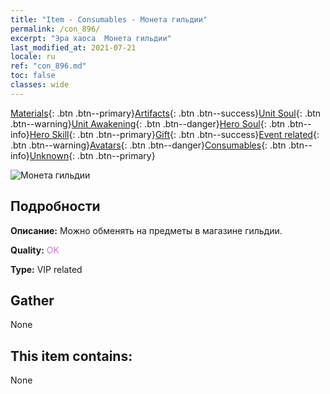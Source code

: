 ```yaml
---
title: "Item - Consumables - Монета гильдии"
permalink: /con_896/
excerpt: "Эра хаоса  Монета гильдии"
last_modified_at: 2021-07-21
locale: ru
ref: "con_896.md"
toc: false
classes: wide
---
```

 [Materials](/ItemsRU/){: .btn .btn--primary}[Artifacts](/ItemsRU/Artifacts/){: .btn .btn--success}[Unit Soul](/ItemsRU/UnitSoul/){: .btn .btn--warning}[Unit Awakening](/ItemsRU/UnitAwakening/){: .btn .btn--danger}[Hero Soul](/ItemsRU/HeroSoul/){: .btn .btn--info}[Hero Skill](/ItemsRU/HeroSkill/){: .btn .btn--primary}[Gift](/ItemsRU/Gift/){: .btn .btn--success}[Event related](/ItemsRU/Events/){: .btn .btn--warning}[Avatars](/ItemsRU/Avatars/){: .btn .btn--danger}[Consumables](/ItemsRU/Consumables/){: .btn .btn--info}[Unknown](/ItemsRU/Unknown/){: .btn .btn--primary}

 ![Монета гильдии](/images/t/i_98.png)

## Подробности
 **Описание:** Можно обменять на предметы в магазине гильдии.

 **Quality:** <span style="color: #DA70D6">OK</span>

 **Type:** VIP related

## Gather

  None

## This item contains:

  None

